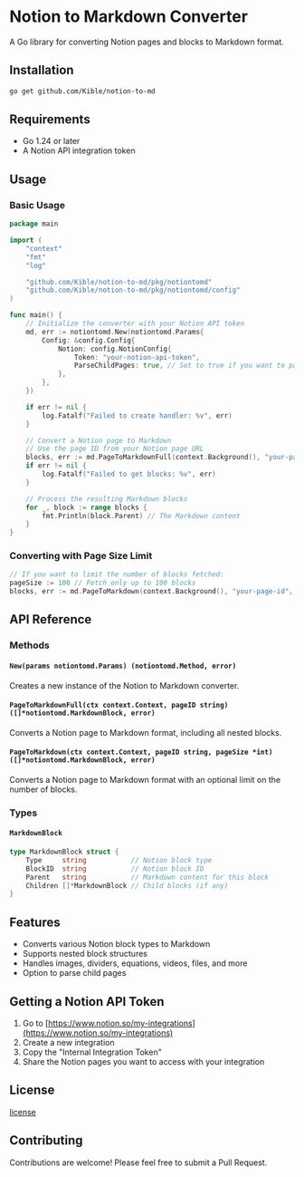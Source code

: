 # Notion to Markdown Converter

A Go library for converting Notion pages and blocks to Markdown format.

## Installation

```bash
go get github.com/Kible/notion-to-md
```

## Requirements

- Go 1.24 or later
- A Notion API integration token

## Usage

### Basic Usage

```go
package main

import (
	"context"
	"fmt"
	"log"

	"github.com/Kible/notion-to-md/pkg/notiontomd"
	"github.com/Kible/notion-to-md/pkg/notiontomd/config"
)

func main() {
	// Initialize the converter with your Notion API token
	md, err := notiontomd.New(notiontomd.Params{
		Config: &config.Config{
			Notion: config.NotionConfig{
				Token: "your-notion-api-token",
				ParseChildPages: true, // Set to true if you want to parse child pages
			},
		},
	})

	if err != nil {
		log.Fatalf("Failed to create handler: %v", err)
	}

	// Convert a Notion page to Markdown
	// Use the page ID from your Notion page URL
	blocks, err := md.PageToMarkdownFull(context.Background(), "your-page-id")
	if err != nil {
		log.Fatalf("Failed to get blocks: %v", err)
	}

	// Process the resulting Markdown blocks
	for _, block := range blocks {
		fmt.Println(block.Parent) // The Markdown content
	}
}
```

### Converting with Page Size Limit

```go
// If you want to limit the number of blocks fetched:
pageSize := 100 // Fetch only up to 100 blocks
blocks, err := md.PageToMarkdown(context.Background(), "your-page-id", &pageSize)
```

## API Reference

### Methods

#### `New(params notiontomd.Params) (notiontomd.Method, error)`

Creates a new instance of the Notion to Markdown converter.

#### `PageToMarkdownFull(ctx context.Context, pageID string) ([]*notiontomd.MarkdownBlock, error)`

Converts a Notion page to Markdown format, including all nested blocks.

#### `PageToMarkdown(ctx context.Context, pageID string, pageSize *int) ([]*notiontomd.MarkdownBlock, error)`

Converts a Notion page to Markdown format with an optional limit on the number of blocks.

### Types

#### `MarkdownBlock`

```go
type MarkdownBlock struct {
	Type     string           // Notion block type
	BlockID  string           // Notion block ID
	Parent   string           // Markdown content for this block
	Children []*MarkdownBlock // Child blocks (if any)
}
```

## Features

- Converts various Notion block types to Markdown
- Supports nested block structures
- Handles images, dividers, equations, videos, files, and more
- Option to parse child pages

## Getting a Notion API Token

1. Go to [https://www.notion.so/my-integrations](https://www.notion.so/my-integrations)
2. Create a new integration
3. Copy the "Internal Integration Token"
4. Share the Notion pages you want to access with your integration

## License

[license](/LICENSE)

## Contributing

Contributions are welcome! Please feel free to submit a Pull Request.

